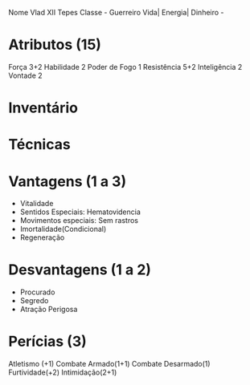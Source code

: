 
Nome Vlad XII Tepes
Classe - Guerreiro
Vida|
Energia|
Dinheiro -

# Atributos (15)
Força 3+2
Habilidade 2
Poder de Fogo 1
Resistência 5+2
Inteligência 2
Vontade 2

# Inventário

# Técnicas




# Vantagens (1 a 3)
- Vitalidade
- Sentidos Especiais: Hematovidencia
- Movimentos especiais: Sem rastros
- Imortalidade(Condicional)
- Regeneração

# Desvantagens (1 a 2)
- Procurado
- Segredo
- Atração Perigosa

# Perícias (3)
Atletismo (+1)
Combate Armado(1+1)
Combate Desarmado(1)
Furtividade(+2)
Intimidação(2+1)